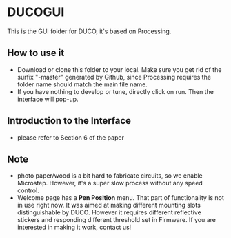 # DUCOGUI

This is the GUI folder for DUCO, it's based on Processing.

## How to use it

- Download or clone this folder to your local. Make sure you get rid of the surfix "-master" generated by Github, since Processing requires the folder name should match the main file name.
- If you have nothing to develop or tune, directly click on run. Then the interface will pop-up.

## Introduction to the Interface

- please refer to Section 6 of the paper

## Note

- photo paper/wood is a bit hard to fabricate circuits, so we enable Microstep. However, it's a super slow process without any speed control.
- Welcome page has a **Pen Position** menu. That part of functionality is not in use right now. It was aimed at making different mounting slots distinguishable by DUCO. However it requires different reflective stickers and responding different threshold set in Firmware. If you are interested in making it work, contact us!